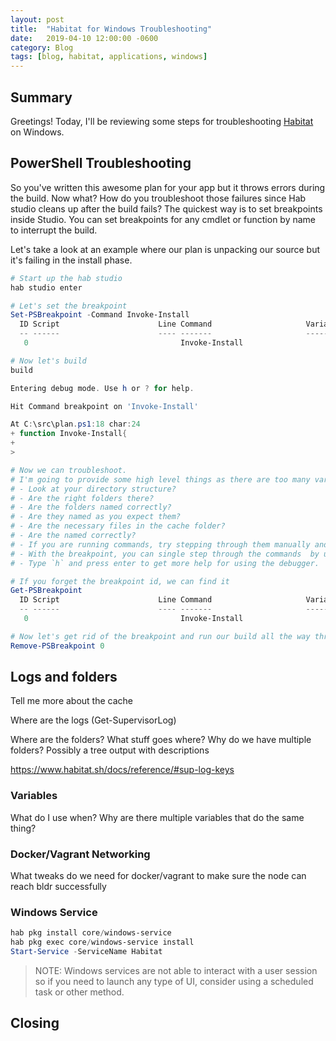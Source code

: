 ```yaml
---
layout: post
title:  "Habitat for Windows Troubleshooting"
date:   2019-04-10 12:00:00 -0600
category: Blog
tags: [blog, habitat, applications, windows]
---
```

## Summary

Greetings! Today, I'll be reviewing some steps for troubleshooting [Habitat](https://www.habitat.sh) on Windows.

## PowerShell Troubleshooting

So you've written this awesome plan for your app but it throws errors during the build. Now what? How do you troubleshoot those failures since Hab studio cleans up after the build fails? The quickest way is to set breakpoints inside Studio. You can set breakpoints for any cmdlet or function by name to interrupt the build.

Let's take a look at an example where our plan is unpacking our source but it's failing in the install phase.

``` PowerShell
# Start up the hab studio
hab studio enter

# Let's set the breakpoint
Set-PSBreakpoint -Command Invoke-Install
  ID Script                      Line Command                     Variable                   Action
  -- ------                      ---- -------                     --------                   ------
   0                                  Invoke-Install

# Now let's build
build

Entering debug mode. Use h or ? for help.

Hit Command breakpoint on 'Invoke-Install'

At C:\src\plan.ps1:18 char:24
+ function Invoke-Install{
+
>

# Now we can troubleshoot.
# I'm going to provide some high level things as there are too many variations to get specific here.
# - Look at your directory structure?
# - Are the right folders there?
# - Are the folders named correctly?
# - Are they named as you expect them?
# - Are the necessary files in the cache folder?
# - Are the named correctly?
# - If you are running commands, try stepping through them manually and review the output.
# - With the breakpoint, you can single step through the commands  by using the `StepInto` option.
# - Type `h` and press enter to get more help for using the debugger.
```


```PowerShell
# If you forget the breakpoint id, we can find it
Get-PSBreakpoint
  ID Script                      Line Command                     Variable                   Action
  -- ------                      ---- -------                     --------                   ------
   0                                  Invoke-Install

# Now let's get rid of the breakpoint and run our build all the way through
Remove-PSBreakpoint 0
```

## Logs and folders

Tell me more about the cache

Where are the logs (Get-SupervisorLog)

Where are the folders? What stuff goes where? Why do we have multiple folders? Possibly a tree output with descriptions

https://www.habitat.sh/docs/reference/#sup-log-keys

### Variables

What do I use when?
Why are there multiple variables that do the same thing?

### Docker/Vagrant Networking

What tweaks do we need for docker/vagrant to make sure the node can reach bldr successfully

### Windows Service

``` PowerShell
hab pkg install core/windows-service
hab pkg exec core/windows-service install
Start-Service -ServiceName Habitat
```

> NOTE: Windows services are not able to interact with a user session so if you need to launch any type of UI, consider using a scheduled task or other method.

## Closing